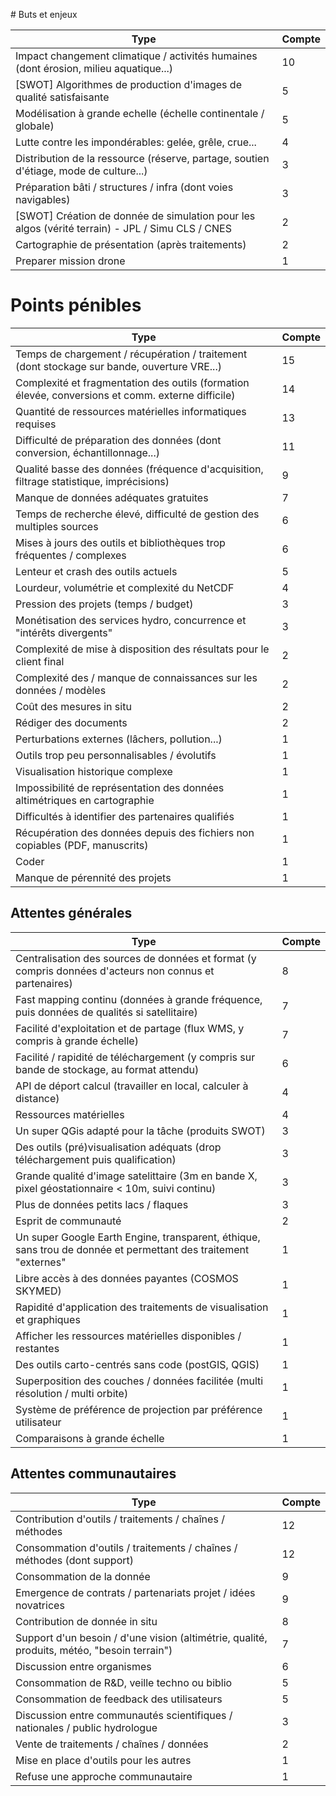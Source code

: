 
# Buts et enjeux

| Type                                                                                            | Compte |
|-------------------------------------------------------------------------------------------------|--------|
| Impact changement climatique / activités humaines (dont érosion, milieu aquatique...)           | 10     |
| [SWOT] Algorithmes de production d'images de qualité satisfaisante                              | 5      |
| Modélisation à grande echelle (échelle continentale / globale)                                  | 5      |
| Lutte contre les impondérables: gelée, grêle, crue...                                           | 4      |
| Distribution de la ressource (réserve, partage, soutien d'étiage, mode de culture...)           | 3      |
| Préparation bâti / structures / infra (dont voies navigables)                                   | 3      |
| [SWOT] Création de donnée de simulation pour les algos (vérité terrain) - JPL / Simu CLS / CNES | 2      |
| Cartographie de présentation (après traitements)                                                | 2      |
| Preparer mission drone                                                                          | 1      |

# Points pénibles

| Type                                                                                              | Compte |
|---------------------------------------------------------------------------------------------------|--------|
| Temps de chargement / récupération / traitement (dont stockage sur bande, ouverture VRE...)       | 15     |
| Complexité et fragmentation des outils (formation élevée, conversions et comm. externe difficile) | 14     |
| Quantité de ressources matérielles informatiques requises                                         | 13     |
| Difficulté de préparation des données (dont conversion, échantillonnage...)                       | 11     |
| Qualité basse des données (fréquence d'acquisition, filtrage statistique, imprécisions)           | 9      |
| Manque de données adéquates gratuites                                                             | 7      |
| Temps de recherche élevé, difficulté de gestion des multiples sources                             | 6      |
| Mises à jours des outils et bibliothèques trop fréquentes / complexes                             | 6      |
| Lenteur et crash des outils actuels                                                               | 5      |
| Lourdeur, volumétrie et complexité du NetCDF                                                      | 4      |
| Pression des projets (temps / budget)                                                             | 3      |
| Monétisation des services hydro, concurrence et "intérêts divergents"                             | 3      |
| Complexité de mise à disposition des résultats pour le client final                               | 2      |
| Complexité des / manque de connaissances sur les données / modèles                                | 2      |
| Coût des mesures in situ                                                                          | 2      |
| Rédiger des documents                                                                             | 2      |
| Perturbations externes (lâchers, pollution...)                                                    | 1      |
| Outils trop peu personnalisables / évolutifs                                                      | 1      |
| Visualisation historique complexe                                                                 | 1      |
| Impossibilité de représentation des données altimétriques en cartographie                         | 1      |
| Difficultés à identifier des partenaires qualifiés                                                | 1      |
| Récupération des données depuis des fichiers non copiables (PDF, manuscrits)                      | 1      |
| Coder                                                                                             | 1      |
| Manque de pérennité des projets                                                                   | 1      |

## Attentes générales

| Type                                                                                                            | Compte |
|-----------------------------------------------------------------------------------------------------------------|--------|
| Centralisation des sources de données et format (y compris données d'acteurs non connus et partenaires)         | 8      |
| Fast mapping continu (données à grande fréquence, puis données de qualités si satellitaire)                     | 7      |
| Facilité d'exploitation et de partage (flux WMS, y compris à grande échelle)                                    | 7      |
| Facilité / rapidité de téléchargement (y compris sur bande de stockage, au format attendu)                      | 6      |
| API de déport calcul (travailler en local, calculer à distance)                                                 | 4      |
| Ressources matérielles                                                                                          | 4      |
| Un super QGis adapté pour la tâche (produits SWOT)                                                              | 3      |
| Des outils (pré)visualisation adéquats (drop téléchargement puis qualification)                                 | 3      |
| Grande qualité d'image satelittaire (3m en bande X, pixel géostationnaire < 10m, suivi continu)                 | 3      |
| Plus de données petits lacs / flaques                                                                           | 3      |
| Esprit de communauté                                                                                            | 2      |
| Un super Google Earth Engine, transparent, éthique, sans trou de donnée et permettant des traitement "externes" | 1      |
| Libre accès à des données payantes (COSMOS SKYMED)                                                              | 1      |
| Rapidité d'application des traitements de visualisation et graphiques                                           | 1      |
| Afficher les ressources matérielles disponibles / restantes                                                     | 1      |
| Des outils carto-centrés sans code (postGIS, QGIS)                                                              | 1      |
| Superposition des couches / données facilitée (multi résolution / multi orbite)                                 | 1      |
| Système de préférence de projection par préférence utilisateur                                                  | 1      |
| Comparaisons à grande échelle                                                                                   | 1      |


## Attentes communautaires

| Type                                                                                        | Compte |
|---------------------------------------------------------------------------------------------|--------|
| Contribution d'outils / traitements / chaînes / méthodes                                    | 12     |
| Consommation d'outils / traitements / chaînes / méthodes (dont support)                     | 12     |
| Consommation de la donnée                                                                   | 9      |
| Emergence de contrats / partenariats projet / idées novatrices                              | 9      |
| Contribution de donnée in situ                                                              | 8      |
| Support d'un besoin / d'une vision (altimétrie, qualité, produits, météo, "besoin terrain") | 7      |
| Discussion entre organismes                                                                 | 6      |
| Consommation de R&D, veille techno ou biblio                                                | 5      |
| Consommation de feedback des utilisateurs                                                   | 5      |
| Discussion entre communautés scientifiques / nationales / public hydrologue                 | 3      |
| Vente de traitements / chaînes / données                                                    | 2      |
| Mise en place d'outils pour les autres                                                      | 1      |
| Refuse une approche communautaire                                                           | 1      |
